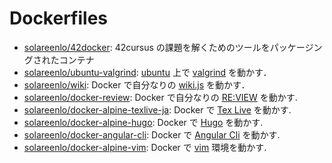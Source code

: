# Dockerfiles
- [solareenlo/42docker](https://hub.docker.com/r/solareenlo/42docker): 42cursus の課題を解くためのツールをパッケージングされたコンテナ
- [solareenlo/ubuntu-valgrind](https://github.com/solareenlo/docker-ubuntu-valgrind): [ubuntu](https://ubuntu.com/) 上で [valgrind](https://valgrind.org/) を動かす．
- [solareenlo/wiki](https://github.com/solareenlo/wiki): Docker で自分なりの [wiki.js](https://github.com/Requarks/wiki) を動かす．
- [solareenlo/docker-review](https://github.com/solareenlo/docker-review): Docker で自分なりの [RE:VIEW](https://github.com/kmuto/review) を動かす.
- [solareenlo/docker-alpine-texlive-ja](https://github.com/solareenlo/docker-alpine-texlive-ja): Docker で [Tex Live](http://www.tug.org/texlive/) を動かす.
- [solareenlo/docker-alpine-hugo](https://github.com/solareenlo/alpine-hugo): Docker で [Hugo](https://gohugo.io/) を動かす.
- [solareenlo/docker-angular-cli](https://github.com/solareenlo/angular-cli): Docker で [Angular Cli](https://github.com/angular/angular-cli) を動かす.
- [solareenlo/docker-alpine-vim](https://github.com/solareenlo/alpine-vim): Docker で [vim](https://github.com/vim/vim) 環境を動かす.
